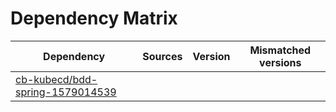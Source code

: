 # Dependency Matrix

Dependency | Sources | Version | Mismatched versions
---------- | ------- | ------- | -------------------
[cb-kubecd/bdd-spring-1579014539](https://github.com/cb-kubecd/bdd-spring-1579014539.git) |  | []() | 
